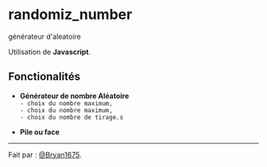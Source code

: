 # randomiz_number
générateur d'aleatoire

Utilisation de **Javascript**.

## Fonctionalités
* **Générateur de nombre Aléatoire**  
`- choix du nombre maximum,`  
`- choix du nombre maximum,`  
`- choix du nombre de tirage.s`  

* **Pile ou face**


*** 
Fait par : [@Bryan1675](https://github.com/Bryan1675 "Github de Bryan 1675").
